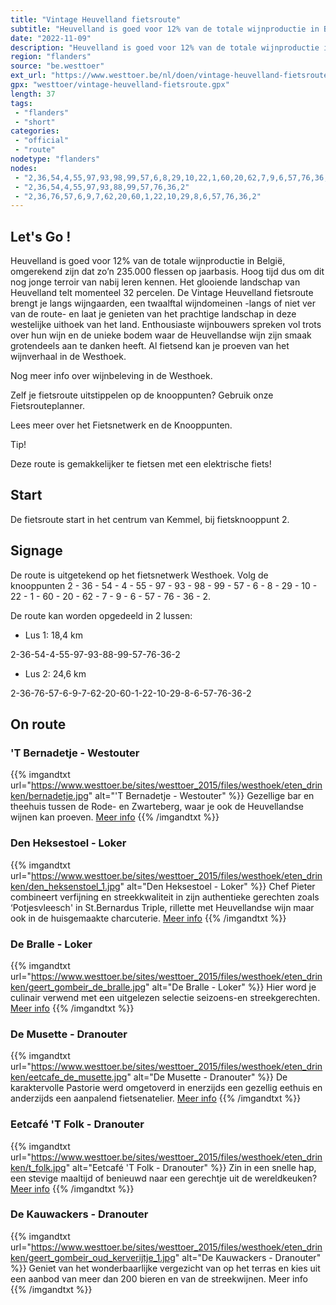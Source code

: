 ```yaml
---
title: "Vintage Heuvelland fietsroute"
subtitle: "Heuvelland is goed voor 12% van de totale wijnproductie in België, omgerekend zijn dat zo’n 235"
date: "2022-11-09"
description: "Heuvelland is goed voor 12% van de totale wijnproductie in België, omgerekend zijn dat zo’n 235"
region: "flanders"
source: "be.westtoer"
ext_url: "https://www.westtoer.be/nl/doen/vintage-heuvelland-fietsroute"
gpx: "westtoer/vintage-heuvelland-fietsroute.gpx"
length: 37
tags:
 - "flanders"
 - "short"
categories:
 - "official"
 - "route"
nodetype: "flanders"
nodes:
 - "2,36,54,4,55,97,93,98,99,57,6,8,29,10,22,1,60,20,62,7,9,6,57,76,36,2"
 - "2,36,54,4,55,97,93,88,99,57,76,36,2"
 - "2,36,76,57,6,9,7,62,20,60,1,22,10,29,8,6,57,76,36,2"
---
```


## Let's Go ! 

Heuvelland is goed voor 12% van de totale wijnproductie in België, omgerekend zijn dat zo’n 235.000 flessen op jaarbasis. Hoog tijd dus om dit nog jonge terroir van nabij leren kennen. Het glooiende landschap van Heuvelland telt momenteel 32 percelen. De Vintage Heuvelland fietsroute brengt je langs wijngaarden, een twaalftal wijndomeinen -langs of niet ver van de route- en laat je genieten van het prachtige landschap in deze westelijke uithoek van het land. Enthousiaste wijnbouwers spreken vol trots over hun wijn en de unieke bodem waar de Heuvellandse wijn zijn smaak grotendeels aan te danken heeft. Al fietsend kan je proeven van het wijnverhaal in de Westhoek. 

Nog meer info over wijnbeleving in de Westhoek.

Zelf je fietsroute uitstippelen op de knooppunten? Gebruik onze Fietsrouteplanner.

Lees meer over het Fietsnetwerk en de Knooppunten.

Tip!

Deze route is gemakkelijker te fietsen met een elektrische fiets!

## Start

De fietsroute start in het centrum van Kemmel, bij fietsknooppunt 2.

## Signage

De route is uitgetekend op het fietsnetwerk Westhoek. Volg de knooppunten 2 - 36 - 54 - 4 - 55 - 97 - 93 - 98 - 99 - 57 - 6 - 8 - 29 - 10 - 22 - 1 - 60 - 20 - 62 - 7 - 9 - 6 - 57 - 76 - 36 - 2.

De route kan worden opgedeeld in 2 lussen: 

- Lus 1: 18,4 km

2-36-54-4-55-97-93-88-99-57-76-36-2

- Lus 2: 24,6 km

2-36-76-57-6-9-7-62-20-60-1-22-10-29-8-6-57-76-36-2

## On route

### 'T Bernadetje - Westouter

{{% imgandtxt url="https://www.westtoer.be/sites/westtoer_2015/files/westhoek/eten_drinken/bernadetje.jpg" alt="'T Bernadetje - Westouter" %}}
Gezellige bar en theehuis tussen de Rode- en Zwarteberg, waar je ook de Heuvellandse wijnen kan proeven.
[Meer info](/nl/eten-drinken/bernadetje)
{{% /imgandtxt %}}

### Den Heksestoel - Loker

{{% imgandtxt url="https://www.westtoer.be/sites/westtoer_2015/files/westhoek/eten_drinken/den_heksenstoel_1.jpg" alt="Den Heksestoel - Loker" %}}
Chef Pieter combineert verfijning en streekkwaliteit in zijn authentieke gerechten zoals ‘Potjesvleesch' in St.Bernardus Triple, rillette met Heuvellandse wijn maar ook in de huisgemaakte charcuterie.
[Meer info](/nl/eten-drinken/restaurant-den-heksestoel)
{{% /imgandtxt %}}

### De Bralle - Loker

{{% imgandtxt url="https://www.westtoer.be/sites/westtoer_2015/files/westhoek/eten_drinken/geert_gombeir_de_bralle.jpg" alt="De Bralle - Loker" %}}
Hier word je culinair verwend met een uitgelezen selectie seizoens-en streekgerechten.
[Meer info](/nl/eten-drinken/de-bralle)
{{% /imgandtxt %}}

### De Musette - Dranouter

{{% imgandtxt url="https://www.westtoer.be/sites/westtoer_2015/files/westhoek/eten_drinken/eetcafe_de_musette.jpg" alt="De Musette - Dranouter" %}}
De karaktervolle Pastorie werd omgetoverd in enerzijds een gezellig eethuis en anderzijds een aanpalend fietsenatelier.
[Meer info](/nl/eten-drinken/eetcaf%C3%A9-de-musette)
{{% /imgandtxt %}}

### Eetcafé 'T Folk - Dranouter

{{% imgandtxt url="https://www.westtoer.be/sites/westtoer_2015/files/westhoek/eten_drinken/t_folk.jpg" alt="Eetcafé 'T Folk - Dranouter" %}}
Zin in een snelle hap, een stevige maaltijd of benieuwd naar een gerechtje uit de wereldkeuken?
[Meer info](/nl/eten-drinken/eetcaf%C3%A9-t-folk)
{{% /imgandtxt %}}

### De Kauwackers - Dranouter

{{% imgandtxt url="https://www.westtoer.be/sites/westtoer_2015/files/westhoek/eten_drinken/geert_gombeir_oud_kerverijtje_1.jpg" alt="De Kauwackers - Dranouter" %}}
Geniet van het wonderbaarlijke vergezicht van op het terras en kies uit een aanbod van meer dan 200 bieren en van de streekwijnen.
Meer info
{{% /imgandtxt %}}


